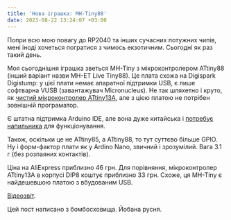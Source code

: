 ```yaml
---
title: 'Нова іграшка: MH-Tiny88'
date: 2023-08-22 13:24:07 +03:00
---
```


Попри всю мою повагу до RP2040 та інших сучасних потужних чипів, мені іноді хочеться погратися з чимось екзотичним. Сьогодні як раз такий день.

Моя сьогоднішня іграшка зветься MH-Tiny з мікроконтролером ATtiny88 (інший варіант назви MH-ET Live Tiny88). Це плата схожа на Digispark Digistump: у цієї плати немає апаратної підтримки USB, є лише софтварна VUSB (завантажувач Micronucleus). Не так шляхетно і круто, як [чистий мікроконтролер ATtiny13A][1], але з цією платою не потрібен зовнішній програматор. 

Є штатна підтримка Arduino IDE, але вона дуже китайська і [потребує напильника][2] для функціонування.

Також, оскільки це не ATtiny85, а ATtiny88, то тут суттєво більше GPIO. Ну і форм-фактор плати як у Ardino Nano, звичний і зрозумілий. Вага 3.1 г (без розпаяних контактів).

Ціна на AliExpress приблизно 46 грн. Для порівняння, мікроконтролер ATtiny13A в корпусі DIP8 коштує приблизно 33 грн. Схоже, ця MH-Tiny є найдешевшою платою з вбудованим USB.

[Відеозві́т][1].

Цей пост написано з бомбосховища. Йобана русня.

[1]: /2022/12/13/attiny13.html

[2]: https://colinxu.wordpress.com/2019/11/21/resolve-flash-upload-issue-of-mh-et-live-tiny88/

[3]: https://twitter.com/fac0ff/status/1693917092448174433
